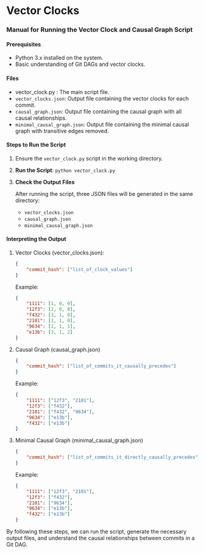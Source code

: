 # Vector Clocks

### Manual for Running the Vector Clock and Causal Graph Script

#### Prerequisites

- Python 3.x installed on the system.
- Basic understanding of Git DAGs and vector clocks.

#### Files
- vector_clock.py : The main script file.
- `vector_clocks.json`: Output file containing the vector clocks for each commit.
- `causal_graph.json`: Output file containing the causal graph with all causal relationships.
- `minimal_causal_graph.json`: Output file containing the minimal causal graph with transitive edges removed.

#### Steps to Run the Script

1. Ensure the `vector_clock.py` script in the working directory.

2. **Run the Script**: `python vector_clock.py`

3. **Check the Output Files**

   After running the script, three JSON files will be generated in the same directory:

   - `vector_clocks.json`
   - `causal_graph.json`
   - `minimal_causal_graph.json`

#### Interpreting the Output

1. Vector Clocks (vector_clocks.json):

   ```json
   {
       "commit_hash": ["list_of_clock_values"]
   }
   ```

   Example:
   ```json
   {
       "1111": [1, 0, 0],
       "12f3": [2, 0, 0],
       "f432": [3, 1, 0],
       "2101": [1, 1, 0],
       "9634": [1, 1, 1],
       "e13b": [3, 1, 2]
   }
   ```

2. Causal Graph (causal_graph.json)

   ```json
   {
       "commit_hash": ["list_of_commits_it_causally_precedes"]
   }
   ```
   Example:
   ```json
   {
       "1111": ["12f3", "2101"],
       "12f3": ["f432"],
       "2101": ["f432", "9634"],
       "9634": ["e13b"],
       "f432": ["e13b"]
   }
   ```

3. Minimal Causal Graph (minimal_causal_graph.json)

   ```json
   {
       "commit_hash": ["list_of_commits_it_directly_causally_precedes"]
   }
   ```
   Example:
   ```json
   {
       "1111": ["12f3", "2101"],
       "12f3": ["f432"],
       "2101": ["9634"],
       "9634": ["e13b"],
       "f432": ["e13b"]
   }
   ```

By following these steps, we can run the script, generate the necessary output files, and understand the causal relationships between commits in a Git DAG.
